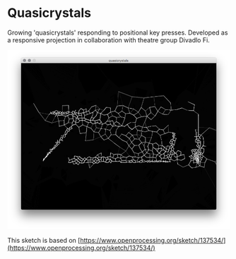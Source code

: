 # Quasicrystals

Growing 'quasicrystals' responding to positional key presses.
Developed as a responsive projection in collaboration with theatre group Divadlo Fi.

![Quasicrystals](./quasicrystals.png "Quasicrystals")

This sketch is based on [https://www.openprocessing.org/sketch/137534/](https://www.openprocessing.org/sketch/137534/)
